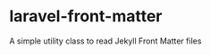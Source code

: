 laravel-front-matter
====================

A simple utility class to read Jekyll Front Matter files
